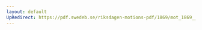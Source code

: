 ```yaml
---
layout: default
UpRedirect: https://pdf.swedeb.se/riksdagen-motions-pdf/1869/mot_1869__ak__00013/mot_1869__ak__00013_003.pdf
---
```

